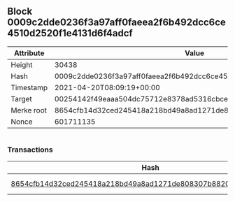 ## Block 0009c2dde0236f3a97aff0faeea2f6b492dcc6ce4510d2520f1e4131d6f4adcf

Attribute | Value
--- | ---
Height | 30438
Hash | 0009c2dde0236f3a97aff0faeea2f6b492dcc6ce4510d2520f1e4131d6f4adcf
Timestamp | 2021-04-20T08:09:19+00:00
Target | 00254142f49eaaa504dc75712e8378ad5316cbcead634704b3734b6271167cc4
Merke root | 8654cfb14d32ced245418a218bd49a8ad1271de808307b88207864b71f13ce91
Nonce | 601711135

```

```

### Transactions

Hash | Amount
--- | ---
[8654cfb14d32ced245418a218bd49a8ad1271de808307b88207864b71f13ce91](8654cfb14d32ced245418a218bd49a8ad1271de808307b88207864b71f13ce91.md) | 10.00000000 SKEPTI 
